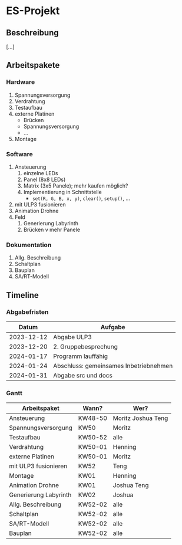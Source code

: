 # ES-Projekt

## Beschreibung
[...]

## Arbeitspakete

### Hardware
1. Spannungsversorgung
1. Verdrahtung
1. Testaufbau
1. externe Platinen
    - Brücken
    - Spannungsversorgung
    - ...
1. Montage

### Software
1. Ansteuerung
    1. einzelne LEDs
    1. Panel (8x8 LEDs)
    1. Matrix  (3x5 Panele); mehr kaufen möglich?
    1. Implementierung in Schnittstelle
        - `set(R, G, B, x, y)`, `clear()`, `setup()`, ...
1. mit ULP3 fusionieren
1. Animation Drohne
1. Feld
    1. Generierung Labyrinth
    1. Brücken v mehr Panele

### Dokumentation
1. Allg. Beschreibung
1. Schaltplan
1. Bauplan
1. SA/RT-Modell

## Timeline

### Abgabefristen
Datum | Aufgabe
---|---
2023-12-12 | Abgabe ULP3
2023-12-20 | 2. Gruppebesprechung
2024-01-17 | Programm lauffähig
2024-01-24 | Abschluss: gemeinsames Inbetriebnehmen
2024-01-31 | Abgabe src und docs

### Gantt
Arbeitspaket | Wann? | Wer?
---|---|---
Ansteuerung           | KW48-50 | Moritz Joshua Teng
Spannungsversorgung   | KW50    | Moritz
Testaufbau            | KW50-52 | alle
Verdrahtung           | KW50-01 | Henning
externe Platinen      | KW50-01 | Moritz
mit ULP3 fusionieren  | KW52    | Teng 
Montage               | KW01    | Henning
Animation Drohne      | KW01    | Joshua Teng
Generierung Labyrinth | KW02    | Joshua
Allg. Beschreibung    | KW52-02 | alle
Schaltplan            | KW52-02 | alle
SA/RT-Modell          | KW52-02 | alle
Bauplan               | KW52-02 | alle
